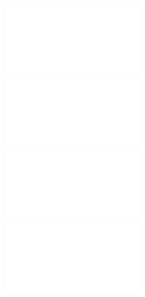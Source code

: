 ![@](steps/_.3eb68380.md)

![@](steps/_.3731a859.md)

![@](steps/Concept.b68fde1e.md)

![@](steps/_.cbcd9bb0.md)